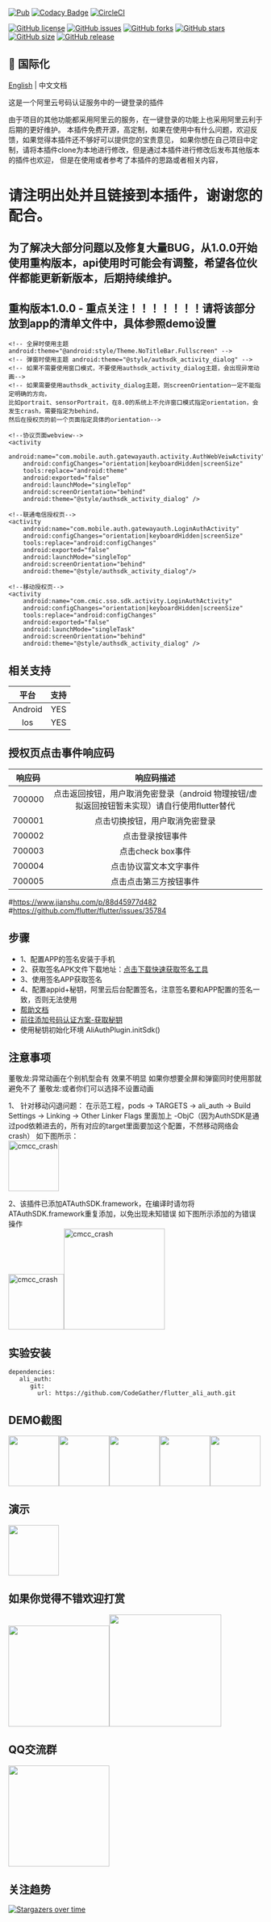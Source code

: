 [![Pub](https://img.shields.io/pub/v/ali_auth.svg)](https://pub.flutter-io.cn/packages/ali_auth)
[![Codacy Badge](https://app.codacy.com/project/badge/Grade/8f5d7a0c1e5b4efebcd0502df53a61d0)](https://www.codacy.com/gh/CodeGather/flutter_ali_auth/dashboard?utm_source=github.com&amp;utm_medium=referral&amp;utm_content=CodeGather/flutter_ali_auth&amp;utm_campaign=Badge_Grade)
[![CircleCI](https://circleci.com/gh/CodeGather/flutter_ali_auth/tree/master.svg?style=svg)](https://circleci.com/gh/CodeGather/flutter_ali_auth/tree/master)


[![GitHub license](https://img.shields.io/github/license/CodeGather/flutter_ali_auth?style=social)](https://github.com/CodeGather/flutter_ali_auth/blob/master/LICENSE)
[![GitHub issues](https://img.shields.io/github/issues/CodeGather/flutter_ali_auth?style=social)](https://github.com/CodeGather/flutter_ali_auth/issues)
[![GitHub forks](https://img.shields.io/github/forks/CodeGather/flutter_ali_auth?style=social)](https://github.com/CodeGather/flutter_ali_auth/network)
[![GitHub stars](https://img.shields.io/github/stars/CodeGather/flutter_ali_auth?style=social)](https://github.com/CodeGather/flutter_ali_auth/stargazers)
[![GitHub size](https://img.shields.io/github/repo-size/CodeGather/flutter_ali_auth?style=social)](https://github.com/CodeGather/flutter_ali_auth)
[![GitHub release](https://img.shields.io/github/v/release/CodeGather/flutter_ali_auth?style=social)](https://github.com/CodeGather/flutter_ali_auth/releases)

## :large_blue_circle: 国际化

[English](README.md) | 中文文档

这是一个阿里云号码认证服务中的一键登录的插件

由于项目的其他功能都采用阿里云的服务，在一键登录的功能上也采用阿里云利于后期的更好维护。
本插件免费开源，高定制，如果在使用中有什么问题，欢迎反馈，如果觉得本插件还不够好可以提供您的宝贵意见，
如果你想在自己项目中定制，请将本插件clone为本地进行修改，但是通过本插件进行修改后发布其他版本的插件也欢迎，
但是在使用或者参考了本插件的思路或者相关内容，   

# 请注明出处并且链接到本插件，谢谢您的配合。  

## 为了解决大部分问题以及修复大量BUG，从1.0.0开始使用重构版本，api使用时可能会有调整，希望各位伙伴都能更新新版本，后期持续维护。


## 重构版本1.0.0 - 重点关注！！！！！！！请将该部分放到app的清单文件中，具体参照demo设置

```
<!-- 全屏时使用主题 android:theme="@android:style/Theme.NoTitleBar.Fullscreen" -->
<!-- 弹窗时使用主题 android:theme="@style/authsdk_activity_dialog" -->
<!-- 如果不需要使用窗口模式，不要使用authsdk_activity_dialog主题，会出现异常动画-->
<!-- 如果需要使用authsdk_activity_dialog主题，则screenOrientation一定不能指定明确的方向，
比如portrait、sensorPortrait，在8.0的系统上不允许窗口模式指定orientation，会发生crash，需要指定为behind，
然后在授权页的前一个页面指定具体的orientation-->

<!--协议页面webview-->
<activity
    android:name="com.mobile.auth.gatewayauth.activity.AuthWebVeiwActivity"
    android:configChanges="orientation|keyboardHidden|screenSize"
    tools:replace="android:theme"
    android:exported="false"
    android:launchMode="singleTop"
    android:screenOrientation="behind"
    android:theme="@style/authsdk_activity_dialog" />

<!--联通电信授权页-->
<activity
    android:name="com.mobile.auth.gatewayauth.LoginAuthActivity"
    android:configChanges="orientation|keyboardHidden|screenSize"
    tools:replace="android:configChanges"
    android:exported="false"
    android:launchMode="singleTop"
    android:screenOrientation="behind"
    android:theme="@style/authsdk_activity_dialog"/>

<!--移动授权页-->
<activity
    android:name="com.cmic.sso.sdk.activity.LoginAuthActivity"
    android:configChanges="orientation|keyboardHidden|screenSize"
    tools:replace="android:configChanges"
    android:exported="false"
    android:launchMode="singleTask"
    android:screenOrientation="behind"
    android:theme="@style/authsdk_activity_dialog" />
```

## 相关支持

|    平台  | 支持  |
| :------:|:----:|
| Android  | YES |
| Ios      | YES |


## 授权⻚点击事件响应码 

|    响应码  | 响应码描述  |
| :--------:|:----------:|
| 700000    | 点击返回按钮，⽤户取消免密登录（android 物理按钮/虚拟返回按钮暂未实现）请自行使用flutter替代 |
| 700001    | 点击切换按钮，⽤户取消免密登录 |
| 700002    | 点击登录按钮事件 |
| 700003    | 点击check box事件 |
| 700004    | 点击协议富⽂本⽂字事件 |
| 700005    | 点击点击第三方按钮事件 |

#https://www.jianshu.com/p/88d45977d482
#https://github.com/flutter/flutter/issues/35784

## 步骤
- 1、配置APP的签名安装于手机
- 2、获取签名APK文件下载地址：[点击下载快速获取签名工具](https://docs-aliyun.cn-hangzhou.oss.aliyun-inc.com/assets/attach/87870/cn_zh/1534313766610/AppSignGet.apk)
- 3、使用签名APP获取签名
- 4、配置appid+秘钥，阿里云后台配置签名，注意签名要和APP配置的签名一致，否则无法使用
- [帮助文档](https://help.aliyun.com/product/75010.html)
- [前往添加号码认证方案-获取秘钥](https://dypns.console.aliyun.com/?spm=5176.12818093.favorites.ddypns.488716d0ttKe13#/)
- 使用秘钥初始化环境 AliAuthPlugin.initSdk()

## 注意事项

董敬龙:异常动画在个别机型会有 效果不明显  如果你想要全屏和弹窗同时使用那就避免不了
董敬龙:或者你们可以选择不设置动画

1、 针对移动闪退问题：
在示范工程，pods -> TARGETS -> ali_auth -> Build Settings -> Linking -> Other Linker Flags 里面加上 -ObjC（因为AuthSDK是通过pod依赖进去的，所有对应的target里面要加这个配置，不然移动网络会crash）
如下图所示：  
<img src="https://raw.githubusercontent.com/CodeGather/flutter_ali_auth/master/screenshot/error_add.jpg" alt="cmcc_crash" width="100">

2、该插件已添加ATAuthSDK.framework，在编译时请勿将ATAuthSDK.framework重复添加，以免出现未知错误
如下图所示添加的为错误操作  
<img src="https://raw.githubusercontent.com/CodeGather/flutter_ali_auth/master/screenshot/error_add.jpg" alt="cmcc_crash" width="110"><img src="https://raw.githubusercontent.com/CodeGather/flutter_ali_auth/master/screenshot/error_add2.png" alt="cmcc_crash" width="200">

## 实验安装    
```
dependencies:
   ali_auth:
      git:
        url: https://github.com/CodeGather/flutter_ali_auth.git
```

## DEMO截图    
  
<img src="https://raw.githubusercontent.com/CodeGather/flutter_ali_auth/master/screenshot/Screenshot_20220517_123128.jpg" width="100"><img src="https://raw.githubusercontent.com/CodeGather/flutter_ali_auth/master/screenshot/Screenshot_20220517_120625.jpg" width="100"><img src="https://raw.githubusercontent.com/CodeGather/flutter_ali_auth/master/screenshot/Screenshot_20220517_120629.jpg" width="100"><img src="https://raw.githubusercontent.com/CodeGather/flutter_ali_auth/master/screenshot/Screenshot_20220517_120634.jpg" width="100"><img src="https://raw.githubusercontent.com/CodeGather/flutter_ali_auth/master/screenshot/Screenshot_20220517_120649.jpg" width="100"> 
  
## 演示
  
<img src="https://raw.githubusercontent.com/CodeGather/flutter_ali_auth/master/screenshot/SVID_20220517_120504.gif" width="100"> 

## 如果你觉得不错欢迎打赏

<img src="https://raw.githubusercontent.com/CodeGather/flutter_ali_auth/master/screenshot/play_al.jpg" width="200"><img src="https://raw.githubusercontent.com/CodeGather/flutter_ali_auth/master/screenshot/play_wx.jpg" width="222">  

## QQ交流群

<img src="https://raw.githubusercontent.com/CodeGather/flutter_ali_auth/master/screenshot/play_qq.jpg" width="200">  

## 关注趋势

[![Stargazers over time](https://starchart.cc/CodeGather/flutter_ali_auth.svg)](https://starchart.cc/CodeGather/flutter_ali_auth)
